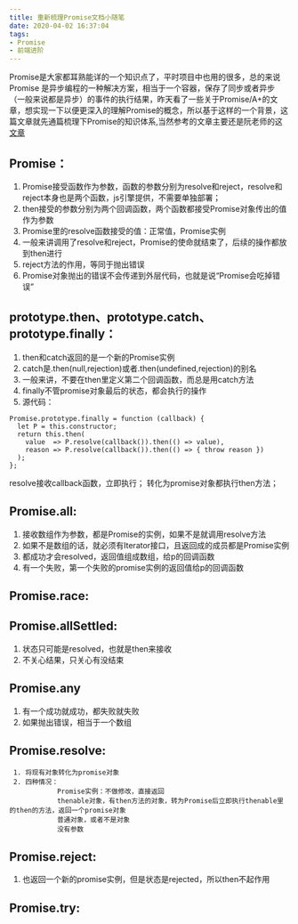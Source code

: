 ```yaml
---
title: 重新梳理Promise文档小随笔
date: 2020-04-02 16:37:04
tags: 
- Promise
- 前端进阶
---
```


Promise是大家都耳熟能详的一个知识点了，平时项目中也用的很多，总的来说Promise 是异步编程的一种解决方案，相当于一个容器，保存了同步或者异步（一般来说都是异步）的事件的执行结果，昨天看了一些关于Promise/A+的文章，想实现一下以便更深入的理解Promise的概念，所以基于这样的一个背景，这篇文章就先通篇梳理下Promise的知识体系,当然参考的文章主要还是阮老师的这[文章](https://es6.ruanyifeng.com/#docs/promise)

<!--more-->

## Promise：
1. Promise接受函数作为参数，函数的参数分别为resolve和reject，resolve和reject本身也是两个函数，js引擎提供，不需要单独部署；
2. then接受的参数分别为两个回调函数，两个函数都接受Promise对象传出的值作为参数
3. Promise里的resolve函数接受的值：正常值，Promise实例
4. 一般来讲调用了resolve和reject，Promise的使命就结束了，后续的操作都放到then进行
5. reject方法的作用，等同于抛出错误
6. Promise对象抛出的错误不会传递到外层代码，也就是说“Promise会吃掉错误”

## prototype.then、prototype.catch、prototype.finally：
1. then和catch返回的是一个新的Promise实例
2. catch是.then(null,rejection)或者.then(undefined,rejection)的别名
3. 一般来讲，不要在then里定义第二个回调函数，而总是用catch方法
4. finally不管promise对象最后的状态，都会执行的操作
5. 源代码：
```
Promise.prototype.finally = function (callback) {
  let P = this.constructor;
  return this.then(
    value  => P.resolve(callback()).then(() => value),
    reason => P.resolve(callback()).then(() => { throw reason })
  );
};
```
resolve接收callback函数，立即执行； 转化为promise对象都执行then方法；
   

## Promise.all:
1. 接收数组作为参数，都是Promise的实例，如果不是就调用resolve方法
2. 如果不是数组的话，就必须有Iterator接口，且返回成的成员都是Promise实例
3. 都成功才会resolved，返回值组成数组，给p的回调函数
4. 有一个失败，第一个失败的promise实例的返回值给p的回调函数

## Promise.race:

## Promise.allSettled:
1. 状态只可能是resolved，也就是then来接收
2. 不关心结果，只关心有没结束

## Promise.any
1. 有一个成功就成功，都失败就失败
2. 如果抛出错误，相当于一个数组

## Promise.resolve:
     1. 将现有对象转化为promise对象
     2. 四种情况：
                Promise实例：不做修改，直接返回
                thenable对象，有then方法的对象，转为Promise后立即执行thenable里的then的方法，返回一个promise对象
                普通对象，或者不是对象
                没有参数

## Promise.reject:
1. 也返回一个新的promise实例，但是状态是rejected，所以then不起作用

## Promise.try:
